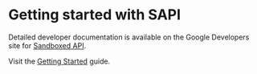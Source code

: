 # Getting started with SAPI

Detailed developer documentation is available on the Google Developers site for
[Sandboxed API](https://developers.google.com/sandboxed-api).

Visit the
[Getting Started](https://developers.google.com/sandboxed-api/docs/getting-started)
guide.

